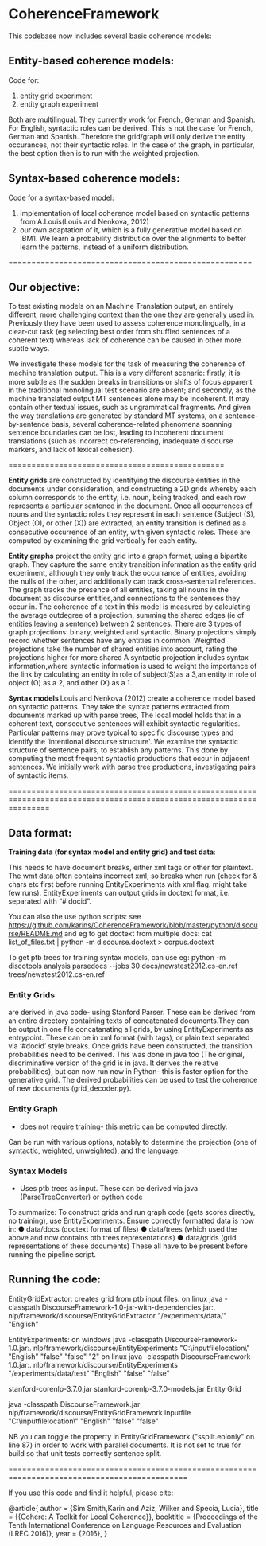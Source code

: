 CoherenceFramework
==================
This codebase now includes several basic coherence models:


## Entity-based coherence models: 
Code for:
 1. entity grid experiment
 2. entity graph experiment
 
Both are multilingual. They currently work for French, German and Spanish.
For English, syntactic roles can be derived. This is not the case for French, German and Spanish.
Therefore the grid/graph will only derive the entity occurances, not their syntactic roles. In the case of the graph, in particular, the best option then is to run with the weighted projection. 

## Syntax-based coherence models: 
Code for a syntax-based model:
1. implementation of local coherence model based on syntactic patterns from A.Louis(Louis and Nenkova, 2012)  
2. our own adaptation of it, which is a fully generative model based on IBM1. We learn a
probability distribution over the alignments to better learn the patterns, instead of a uniform distribution.

=====================================================
## Our objective:
To test existing models on an Machine Translation output, an entirely different, more challenging context than the one they are generally used in.
Previously they have been used to assess coherence monolingually, in a clear-cut task (eg selecting best order from
shuffled sentences of a coherent text) whereas lack of coherence can be caused in other more subtle ways. 

We investigate these models for the task of measuring the coherence of machine translation output. 
This is a very different scenario: ﬁrstly, it is more subtle as the sudden breaks in transitions or shifts of focus apparent in the 
traditional monolingual test scenario are absent;
and secondly, as the machine translated output MT sentences alone may be incoherent. It may contain other textual issues, such as ungrammatical fragments.
And given the way translations are generated by standard MT systems, on a sentence-by-sentence basis, several coherence-related phenomena 
spanning sentence boundaries can be lost, leading to incoherent document translations 
(such as incorrect co-referencing, inadequate discourse markers, and lack of lexical cohesion). 

 
===============================================

<b>Entity grids</b> are constructed by identifying the discourse entities in the documents
under consideration, and constructing a 2D grids whereby each column corresponds to the entity,
i.e. noun, being tracked, and each row represents a particular sentence in the document. Once all occurrences of nouns 
and the syntactic roles they represent in each sentence (Subject (S), Object (O), or other (X)) are extracted, 
an entity transition is deﬁned as a consecutive occurrence of an entity, with given syntactic roles. These are computed 
by examining the grid vertically for each entity. 

<b>Entity graphs</b> project the entity grid into a graph format, using a bipartite graph. They
 capture the same entity transition information as the entity grid experiment, although they
only track the occurrance of entities, avoiding the nulls of the other, and additionally can track
cross-sentenial references. The graph tracks the presence of all entities, taking all nouns in the document as discourse
entities,and connections to the sentences they occur in. 
The coherence of a text in this model is measured by calculating the average outdegree
of a projection, summing the shared edges (ie of entities leaving a sentence) between 2 sentences.
There are 3 types of graph projections: binary, weighted and syntactic. 
Binary projections simply record whether sentences have any entities in common. 
Weighted projections take the number of shared entities into account, rating the projections higher for more shared
A syntactic projection includes syntax information,where syntactic information is used to weight the importance of the link by 
calculating an entity in role of subject(S)as a 3,an entity in role of object (O) as a 2, and other (X) as a 1.


<b>Syntax models </b>
Louis and Nenkova (2012) create a coherence model based on syntactic patterns. 
They take the syntax patterns extracted from documents marked up with parse trees,
The local model holds that in a coherent text, consecutive sentences will exhibit syntactic regularities. 
Particular patterns may prove typical to speciﬁc discourse types and identify the ‘intentional discourse structure'. 
We examine the syntactic structure of sentence pairs, to establish any patterns. 
This done by computing the most frequent syntactic productions that occur in adjacent sentences.
We initially work with parse tree productions, investigating pairs of syntactic items.
 
 
  
=====================================================================================================================
## Data format:
<b>Training data (for syntax model and entity grid) and test data</b>:

This needs to have document breaks, either xml tags or other for plaintext.
The wmt data often contains incorrect xml, so breaks when run (check for & chars etc
first before running EntityExperiments with xml flag. might take few runs).
EntityExperiments can output grids in doctext format, i.e. separated with “# docid”. 

You can also the use python scripts: see
https://github.com/karins/CoherenceFramework/blob/master/python/discourse/README.md
and eg to get doctext from multiple docs:
cat list_of_files.txt | python -m discourse.doctext > corpus.doctext

To get ptb trees for training syntax models, can use eg:
python -m discotools analysis parsedocs --jobs 30 docs/newstest2012.cs-en.ref
trees/newstest2012.cs-en.ref

### Entity Grids 
are derived in java code- using Stanford Parser. These can be derived from an
entire directory containing texts of concatenated documents.They can be output in
one file concatanating all grids, by using EntityExperiments as entrypoint.
These can be in xml format (with <doc> tags), or plain text separated via ‘#docid’ style
breaks.
Once grids have been constructed, the transition probabilities need to be derived. This was
done in java too (The original, discriminative version of the grid is in java. It derives the relative
probabilities), but can now run now in Python- this is faster option for the generative grid.
The derived probabilities can be used to test the coherence of new documents
(grid_decoder.py).
	
### Entity Graph
- does not require training- this metric can be computed directly.

Can be run with various options, notably to determine the projection (one of syntactic, weighted,
unweighted), and the language.

### Syntax Models
- Uses ptb trees as input. These can be derived via java (ParseTreeConverter) or python code

To summarize:
To construct grids and run graph code (gets scores directly, no training), use EntityExperiments.
Ensure correctly formatted data is now in:
● data/docs (doctext format of files)
● data/trees (which used the above and now contains ptb trees representations)
● data/grids (grid representations of these documents)
These all have to be present before running the pipeline script.

## Running the code:

EntityGridExtractor:
creates grid from ptb input files.
on linux
java -classpath  DiscourseFramework-1.0-jar-with-dependencies.jar:. nlp/framework/discourse/EntityGridExtractor "/experiments/data/" "English" 


EntityExperiments:
on windows
java -classpath  DiscourseFramework-1.0.jar:. nlp/framework/discourse/EntityExperiments "C:\\inputfilelocation\\" "English" "false" "false" "2"
on linux
java -classpath  DiscourseFramework-1.0.jar:. nlp/framework/discourse/EntityExperiments "/experiments/data/test" "English" "false" "false"



stanford-corenlp-3.7.0.jar 
stanford-corenlp-3.7.0-models.jar
Entity Grid

java -classpath  DiscourseFramework.jar nlp/framework/discourse/EntityGridFramework inputfile 
"C:\\inputfilelocation\\" "English" "false" "false" 


NB you can toggle the property in EntityGridFramework ("ssplit.eolonly" on line 87) in order to work with parallel documents. It is not set to true for build so that unit tests correctly sentence split.


=============================================================================================

If you use this code and find it helpful, please cite:

@article{
	author  = {Sim Smith,Karin and Aziz, Wilker and Specia, Lucia},
	title = {{Cohere: A Toolkit for Local Coherence}},
	booktitle = {Proceedings of the Tenth International Conference on Language Resources and Evaluation (LREC 2016)},
	year = {2016},
}
